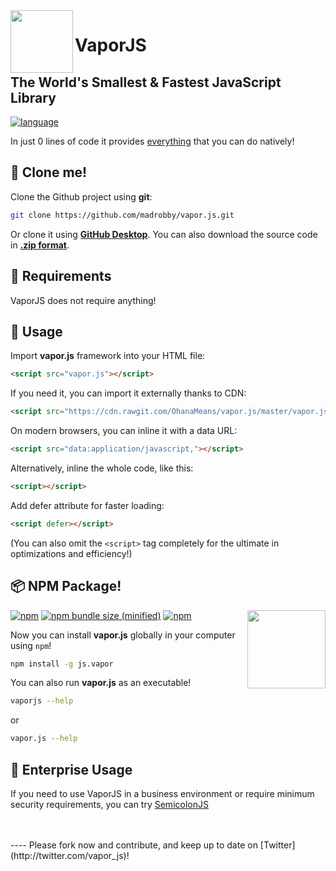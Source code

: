 <img src="https://i.stack.imgur.com/Vkq2a.png" align="left" width="100">

# VaporJS

## The World's Smallest & Fastest JavaScript Library

[![language](https://img.shields.io/badge/language-javascript-yellow.svg?style=for-the-badge)](https://www.javascript.com/)

In just 0 lines of code it provides [everything](https://developer.mozilla.org/en-US/docs/Web/API) that you can do natively!

:vhs: Clone me!
----
Clone the Github project using **git**:
```bash
git clone https://github.com/madrobby/vapor.js.git
```
Or clone it using **[GitHub Desktop](https://desktop.github.com/)**.
You can also download the source code in **[.zip format](https://github.com/madrobby/vapor.js/archive/master.zip)**.

:electric_plug: Requirements
----
VaporJS does not require anything!


:runner: Usage
----
Import **vapor.js** framework into your HTML file:
```html
<script src="vapor.js"></script>
```

If you need it, you can import it externally thanks to CDN:
```html
<script src="https://cdn.rawgit.com/OhanaMeans/vapor.js/master/vapor.js"></script>
```

On modern browsers, you can inline it with a data URL:
```html
<script src="data:application/javascript,"></script>
```

Alternatively, inline the whole code, like this:
```html
<script></script>
```

Add defer attribute for faster loading:
```html
<script defer></script>
```

(You can also omit the `<script>` tag completely for the ultimate in optimizations and efficiency!)

:package: NPM Package!
----
<img src="https://cdn-images-1.medium.com/max/1600/1*DVki0FvyhmyFCkcPPuhMCw.png" align="right" width="125">

[![npm](https://img.shields.io/npm/v/js.vapor.svg?style=for-the-badge)](https://www.npmjs.com/package/js.vapor) [![npm bundle size (minified)](https://img.shields.io/bundlephobia/min/js.vapor.svg?style=for-the-badge)](https://www.npmjs.com/package/js.vapor) [![npm](https://img.shields.io/npm/dw/js.vapor.svg?style=for-the-badge)](https://www.npmjs.com/package/js.vapor)

Now you can install **vapor.js** globally in your computer using `npm`!

```bash
npm install -g js.vapor
```

You can also run **vapor.js** as an executable!

```bash
vaporjs --help
```
or
```bash
vapor.js --help
```

:briefcase: Enterprise Usage
----

If you need to use VaporJS in a business environment or require minimum security requirements, you can try [SemicolonJS](https://github.com/dchest/semicolon-js)

</br>
</br>
----
Please fork now and contribute, and keep up to date on [Twitter](http://twitter.com/vapor_js)!
